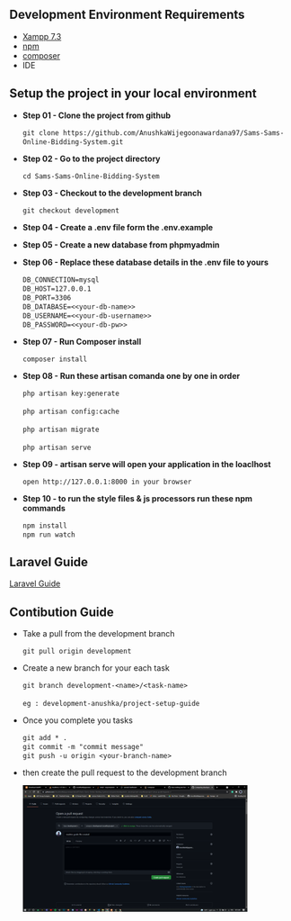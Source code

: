 ## Development Environment Requirements

-   [Xampp 7.3](https://www.apachefriends.org/download.html)
-   [npm](https://www.npmjs.com/)
-   [composer](https://getcomposer.org/)
-   IDE

## Setup the project in your local environment

-   **Step 01 - Clone the project from github**

    ```
    git clone https://github.com/AnushkaWijegoonawardana97/Sams-Sams-Online-Bidding-System.git
    ```

-   **Step 02 - Go to the project directory**

    ```
    cd Sams-Sams-Online-Bidding-System
    ```

-   **Step 03 - Checkout to the development branch**

    ```
    git checkout development
    ```

-   **Step 04 - Create a .env file form the .env.example**

-   **Step 05 - Create a new database from phpmyadmin**

-   **Step 06 - Replace these database details in the .env file to yours**

    ```
    DB_CONNECTION=mysql
    DB_HOST=127.0.0.1
    DB_PORT=3306
    DB_DATABASE=<<your-db-name>>
    DB_USERNAME=<<your-db-username>>
    DB_PASSWORD=<<your-db-pw>>
    ```

-   **Step 07 - Run Composer install**

    ```
    composer install
    ```

-   **Step 08 - Run these artisan comanda one by one in order**

    ```
    php artisan key:generate

    php artisan config:cache

    php artisan migrate

    php artisan serve
    ```

-   **Step 09 - artisan serve will open your application in the loaclhost**

    ```
    open http://127.0.0.1:8000 in your browser
    ```

-   **Step 10 - to run the style files & js processors run these npm commands**

    ```
    npm install
    npm run watch
    ```

## Laravel Guide

[Laravel Guide](larvel.md)

## Contibution Guide

-   Take a pull from the development branch

    ```
    git pull origin development
    ```

-   Create a new branch for your each task

    ```
    git branch development-<name>/<task-name>

    eg : development-anushka/project-setup-guide
    ```

-   Once you complete you tasks

    ```
    git add * .
    git commit -m "commit message"
    git push -u origin <your-branch-name>
    ```

-   then create the pull request to the development branch
    <p align="left"><img src="guide.png" width="400"></p>
